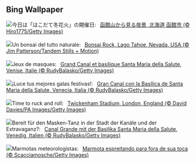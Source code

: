 ## Bing Wallpaper
![](https://www.bing.com/th?id=OHR.Hakodate2024_JA-JP0227242180_UHD.jpg&w=1000)今日は「はこだて冬花火」の開催日:&nbsp;&ensp;[函館山から見る夜景, 北海道 函館市 (© Hiro1775/Getty Images)](https://www.bing.com/th?id=OHR.Hakodate2024_JA-JP0227242180_UHD.jpg)
<br><br/>
![](https://www.bing.com/th?id=OHR.LakeTahoeRock_IT-IT1070329112_UHD.jpg&w=1000)Un bonsai del tutto naturale:&nbsp;&ensp;[Bonsai Rock, Lago Tahoe, Nevada, USA (© Jim Patterson/Tandem Stills + Motion)](https://www.bing.com/th?id=OHR.LakeTahoeRock_IT-IT1070329112_UHD.jpg)
<br><br/>
![](https://www.bing.com/th?id=OHR.VeniceCarnival_FR-FR7084522294_UHD.jpg&w=1000)Jeux de masques:&nbsp;&ensp;[Grand Canal et basilique Santa Maria della Salute, Venise, Italie (© RudyBalasko/Getty Images)](https://www.bing.com/th?id=OHR.VeniceCarnival_FR-FR7084522294_UHD.jpg)
<br><br/>
![](https://www.bing.com/th?id=OHR.VeniceCarnival_ES-ES7097735024_UHD.jpg&w=1000)¡Luce tus mejores galas festivas!:&nbsp;&ensp;[Gran Canal con la Basílica de Santa Maria della Salute, Venecia, Italia (© RudyBalasko/Getty Images)](https://www.bing.com/th?id=OHR.VeniceCarnival_ES-ES7097735024_UHD.jpg)
<br><br/>
![](https://www.bing.com/th?id=OHR.SixNationsStartUK_EN-GB9311975661_UHD.jpg&w=1000)Time to ruck and roll:&nbsp;&ensp;[Twickenham Stadium, London, England (© David Davies/PA Images/Getty Images)](https://www.bing.com/th?id=OHR.SixNationsStartUK_EN-GB9311975661_UHD.jpg)
<br><br/>
![](https://www.bing.com/th?id=OHR.VeniceCarnival_DE-DE9873730280_UHD.jpg&w=1000)Bereit für den Masken-Tanz in der Stadt der Kanäle und der Extravaganz?:&nbsp;&ensp;[Canal Grande mit der Basilika Santa Maria della Salute, Venedig, Italien (© RudyBalasko/Getty Images)](https://www.bing.com/th?id=OHR.VeniceCarnival_DE-DE9873730280_UHD.jpg)
<br><br/>
![](https://www.bing.com/th?id=OHR.AlpineMarmot_PT-BR7817972128_UHD.jpg&w=1000)Marmotas meteorologistas:&nbsp;&ensp;[Marmota espreitando para fora de sua toca (© Scacciamosche/Getty Images)](https://www.bing.com/th?id=OHR.AlpineMarmot_PT-BR7817972128_UHD.jpg)
<br><br/>
